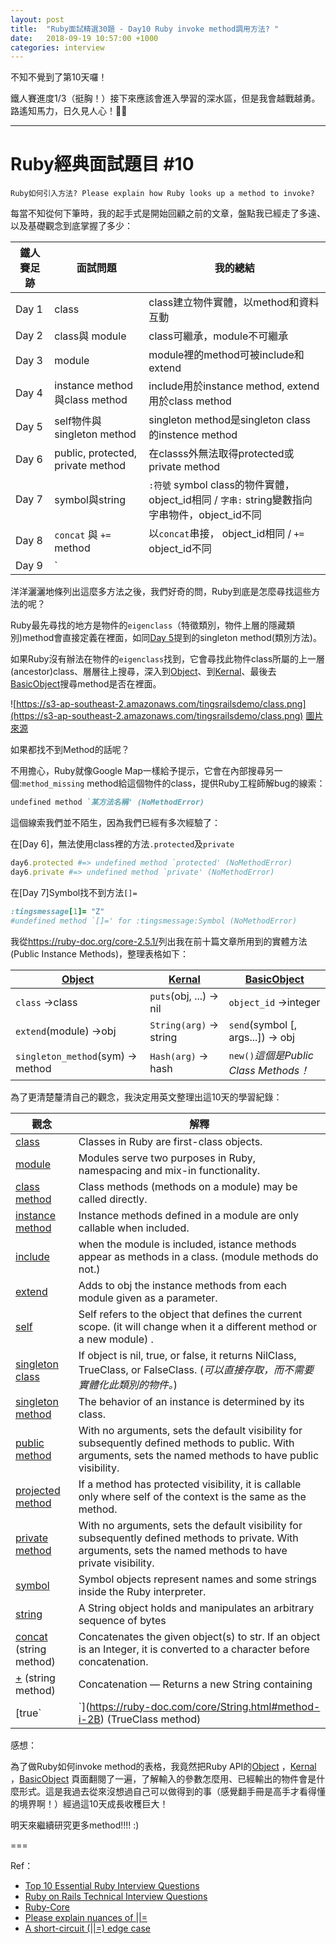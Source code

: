 ```yaml
---
layout: post
title:  "Ruby面試精選30題 - Day10 Ruby invoke method調用方法? "
date:   2018-09-19 10:57:00 +1000
categories: interview
---
```


不知不覺到了第10天囉！

鐵人賽進度1/3（挺胸！）接下來應該會進入學習的深水區，但是我會越戰越勇。路遙知馬力，日久見人心！🏃‍♀️
<!-- more -->

---

# Ruby經典面試題目 #10

`Ruby如何引入方法? Please explain how Ruby looks up a method to invoke?`

每當不知從何下筆時，我的起手式是開始回顧之前的文章，盤點我已經走了多遠、以及基礎觀念到底掌握了多少：

鐵人賽足跡 | 面試問題 | 我的總結
------------- | ------------- | -------------
Day 1 | class  | class建立物件實體，以method和資料互動
Day 2 | class與 module | class可繼承，module不可繼承
Day 3 | module  | module裡的method可被include和extend
Day 4 | instance method與class method | include用於instance method, extend用於class method
Day 5 | self物件與singleton method  | singleton method是singleton class的instence method
Day 6 | public, protected, private method| 在classs外無法取得protected或private method
Day 7 | symbol與string| `:符號` symbol class的物件實體，object_id相同 / `字串:` string變數指向字串物件，object_id不同
Day 8 | `concat` 與 `+=` method| 以`concat`串接， object_id相同 / `+=` object_id不同
Day 9 |  `||=` method| (or-equals)條件判斷 `a||=b`是 `a || a = b`縮寫，意思為條件運算式 `a ? a : a = b`

洋洋灑灑地條列出這麼多方法之後，我們好奇的問，Ruby到底是怎麼尋找這些方法的呢？

Ruby最先尋找的地方是物件的`eigenclass`（特徵類別，物件上層的隱藏類別)method會直接定義在裡面，如同[Day 5](https://tingtinghsu.github.io/ruby/rails/interview/junior/2018/09/14/day05_ruby_interview_questions_self_-singleton_method.htmln)提到的singleton method(類別方法)。

如果Ruby沒有辦法在物件的`eigenclass`找到，它會尋找此物件class所屬的上一層(ancestor)class、層層往上搜尋，深入到[Object](https://ruby-doc.org/core-2.5.1/Object.html)、到[Kernal](https://ruby-doc.org/core-2.5.1/Kernel.html)、最後去[BasicObject](https://ruby-doc.org/core-2.5.1/BasicObject.html)搜尋method是否在裡面。

![https://s3-ap-southeast-2.amazonaws.com/tingsrailsdemo/class.png](https://s3-ap-southeast-2.amazonaws.com/tingsrailsdemo/class.png) [圖片來源](https://ruby-china.org/topics/33308)

如果都找不到Method的話呢？

不用擔心，Ruby就像Google Map一樣給予提示，它會在內部搜尋另一個:`method_missing` method給這個物件的class，提供Ruby工程師解bug的線索：

```ruby
undefined method `某方法名稱' (NoMethodError)
```

這個線索我們並不陌生，因為我們已經有多次經驗了：

在[Day 6]，無法使用class裡的方法`.protected`及`private`

```ruby
day6.protected #=> undefined method `protected' (NoMethodError)
day6.private #=> undefined method `private' (NoMethodError)
```

在[Day 7]Symbol找不到方法`[]=`

```ruby
:tingsmessage[1]= "Z"
#undefined method `[]=' for :tingsmessage:Symbol (NoMethodError)
```

我從<https://ruby-doc.org/core-2.5.1/>列出我在前十篇文章所用到的實體方法(Public Instance Methods)，整理表格如下：

[Object](https://ruby-doc.org/core-2.5.1/Object.html)| [Kernal](https://ruby-doc.org/core-2.5.1/Kernel.html) | [BasicObject](https://ruby-doc.org/core-2.5.1/BasicObject.html)
------------- | ------------- | -------------
`class` →class | `puts`(obj, ...) → nil  | `object_id` →integer
`extend`(module) →obj  | `String(arg)` → string | `send`(symbol [, args...]) → obj
 `singleton_method`(sym) → method | `Hash(arg)` → hash  |  `new()`*這個是Public Class Methods！*

為了更清楚釐清自己的觀念，我決定用英文整理出這10天的學習紀錄：

觀念 | 解釋
------------- | -------------
 [class](https://ruby-doc.org/core-2.5.1/Class.html)  | Classes in Ruby are first-class objects.
 [module](https://ruby-doc.org/core-2.5.1/doc/syntax/modules_and_classes_rdoc.html) | Modules serve two purposes in Ruby, namespacing and mix-in functionality.
 [class method](https://ruby-doc.org/core-2.5.1/doc/syntax/modules_and_classes_rdoc.html#label-Methods) | Class methods (methods on a module) may be called directly.
[instance method](https://ruby-doc.org/core-2.5.1/doc/syntax/modules_and_classes_rdoc.html#label-Methods) | Instance methods defined in a module are only callable when included.
[include](https://ruby-doc.org/core-2.5.1/Module.html) |when the module is included, istance methods appear as methods in a class. (module methods do not.)
[extend](https://ruby-doc.com/core/Object.html#method-i-extend) | Adds to obj the instance methods from each module given as a parameter.
[self](https://ruby-doc.org/core-2.5.1/doc/syntax/modules_and_classes_rdoc.html#label-self)  | Self refers to the object that defines the current scope. (it will change when it a different method or a new module) .
[singleton class](https://ruby-doc.com/core/Object.html#method-i-singleton_method)  | If object is nil, true, or false, it returns NilClass, TrueClass, or FalseClass. (*可以直接存取，而不需要實體化此類別的物件。*)
[singleton method](https://ruby-doc.org/docs/ruby-doc-bundle/UsersGuide/rg/singletonmethods.html)  | The behavior of an instance is determined by its class.
[public method](https://ruby-doc.com/core/Module.html#method-i-public)| With no arguments, sets the default visibility for subsequently defined methods to public. With arguments, sets the named methods to have public visibility.
[projected method](https://ruby-doc.com/core/Module.html#method-i-protected) | If a method has protected visibility, it is callable only where self of the context is the same as the method.
[private method](https://ruby-doc.com/core/Module.html#method-i-private) | With no arguments, sets the default visibility for subsequently defined methods to private. With arguments, sets the named methods to have private visibility.
[symbol](https://ruby-doc.com/core/Symbol.html)| Symbol objects represent names and some strings inside the Ruby interpreter.
[string](https://ruby-doc.com/core/String.html)| A String object holds and manipulates an arbitrary sequence of bytes
[concat](https://ruby-doc.com/core/String.html#method-i-concat) (string method)| Concatenates the given object(s) to str. If an object is an Integer, it is converted to a character before concatenation.
[+](https://ruby-doc.com/core/String.html#method-i-2B) (string method)| Concatenation — Returns a new String containing
[true`|`](https://ruby-doc.com/core/String.html#method-i-2B) (TrueClass method)| Or—Returns true. As obj is an argument to a method call, it is always evaluated

感想：

為了做Ruby如何invoke method的表格，我竟然把Ruby API的[Object](https://ruby-doc.org/core-2.5.1/Object.html) ，[Kernal](https://ruby-doc.org/core-2.5.1/Kernel.html) ，[BasicObject](https://ruby-doc.org/core-2.5.1/BasicObject.html) 頁面翻閱了一遍，了解輸入的參數怎麼用、已經輸出的物件會是什麼形式。這是我過去從來沒想過自己可以做得到的事（感覺翻手冊是高手才看得懂的境界啊！）經過這10天成長收穫巨大！

明天來繼續研究更多method!!!! :)

===

Ref：

* [Top 10 Essential Ruby Interview Questions](https://blog.bater.gq/ruby/2018/02/02/top-10-essential-ruby-interview-questions.html)
* [Ruby on Rails Technical Interview Questions](https://github.com/timurcatakli/ruby-on-rails-interview-questions-answers)
* [Ruby-Core](https://ruby-doc.com/core/index.html)
* [Please explain nuances of \|\|=](https://groups.google.com/forum/#!topic/comp.lang.ruby/y1Maaqk_Q7c)
* [A short-circuit (\|\|=) edge case](http://davidablack.net/dablog.html#2008/3/25/a-short-circuit-edge-case)
